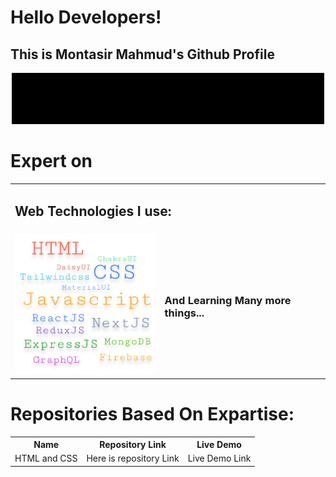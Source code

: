 <div>
  <h1>Hello Developers!</h1>
  <h2>This is Montasir Mahmud's Github Profile</h2>
  <img src="https://raw.githubusercontent.com/techbeeyt/techbeeyt/e231486802e68b325816908e406dfcba39fae7e1/20220802_043948.gif" />
  <h1>Expert on</h1>
  <table>
    <tr>
      <td colspan="2"><h2>Web Technologies I use:</h2></td>
    </tr>
    <tr>
      <td>
        <img src="https://raw.githubusercontent.com/techbeeyt/techbeeyt/main/expartOn.png" witdth="250px" />
      </td>
      <td>
        <h3>And Learning Many more things...</h3>
      </td>
    </tr>
  </table>
  
  <h1>Repositories Based On Expartise:</h1>
  <table>
    <tr>
      <th>Name</th>
      <th>Repository Link</th>
      <th>Live Demo</th>
    </tr>
    <tr>
      <td>
        HTML and CSS
      </td>
      <td>
        Here is repository Link
      </td>
      <td>Live Demo Link</td>
    </tr>
  </table>
  
</div>
